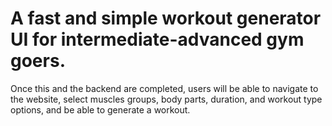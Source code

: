# A fast and simple workout generator UI for intermediate-advanced gym goers.

Once this and the backend are completed, users will be able to navigate to the website, select muscles groups, body parts, duration, and workout type options, and be able to generate a workout. 

